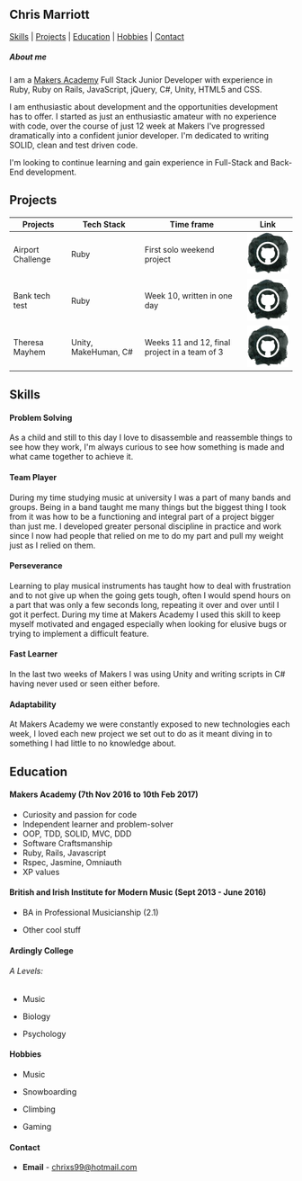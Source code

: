 ## Chris Marriott

[Skills](#skills) | [Projects](#projects) | [Education](#education) | [Hobbies](#hobbies) | [Contact](#contact)

##### About me

I am a [Makers Academy](http://www.makersacademy.com/) Full Stack Junior Developer with experience in Ruby, Ruby on Rails, JavaScript, jQuery, C#, Unity, HTML5 and CSS.

I am enthusiastic about development and the opportunities development has to offer. I started as just an enthusiastic amateur with no experience with code, over the course of just 12 week at Makers I've progressed dramatically into a confident junior developer. I'm dedicated to writing SOLID, clean and test driven code.

I'm looking to continue learning and gain experience in Full-Stack and Back-End development.

## Projects

| Projects  | Tech Stack  | Time frame  | Link  |
| --- | --- | --- | --- |
| Airport Challenge | Ruby  | First solo weekend project | [![GitHub Repo](./Octocat.png)](https://github.com/Chrixs/airport_challenge/tree/master) |
| Bank tech test | Ruby  | Week 10, written in one day | [![GitHub Repo](./Octocat.png)](https://github.com/Chrixs/bank_tech_test) |
| Theresa Mayhem  | Unity, MakeHuman, C#  | Weeks 11 and 12, final project in a team of 3 |  [![GitHub Repo](./Octocat.png)](https://github.com/Chrixs/theresa_mayhem/tree/master) |

## Skills

#### Problem Solving
As a child and still to this day I love to disassemble and reassemble things to see how they work, I'm always curious to see how something is made and what came together to achieve it.

#### Team Player
During my time studying music at university I was a part of many bands and groups. Being in a band taught me many things but the biggest thing I took from it was how to be a functioning and integral part of a project bigger than just me. I developed greater personal discipline in practice and work since I now had people that relied on me to do my part and pull my weight just as I relied on them.

#### Perseverance
Learning to play musical instruments has taught how to deal with frustration and to not give up when the going gets tough, often I would spend hours on a part that was only a few seconds long, repeating it over and over until I got it perfect. During my time at Makers Academy I used this skill to keep myself motivated and engaged especially when looking for elusive bugs or trying to implement a difficult feature.

#### Fast Learner
In the last two weeks of Makers I was using Unity and writing scripts in C# having never used or seen either before.

#### Adaptability
At Makers Academy we were constantly exposed to new technologies each week, I loved each new project we set out to do as it meant diving in to something I had little to no knowledge about.

## Education


#### Makers Academy (7th Nov 2016 to 10th Feb 2017)

- Curiosity and passion for code
- Independent learner and problem-solver
- OOP, TDD, SOLID, MVC, DDD
- Software Craftsmanship
- Ruby, Rails, Javascript
- Rspec, Jasmine, Omniauth
- XP values

#### British and Irish Institute for Modern Music (Sept 2013 - June 2016)

- BA in Professional Musicianship (2.1)

- Other cool stuff

#### Ardingly College
###### A Levels:

- Music

- Biology

- Psychology

#### Hobbies

- Music

- Snowboarding

- Climbing

- Gaming

#### Contact

- **Email** - chrixs99@hotmail.com
